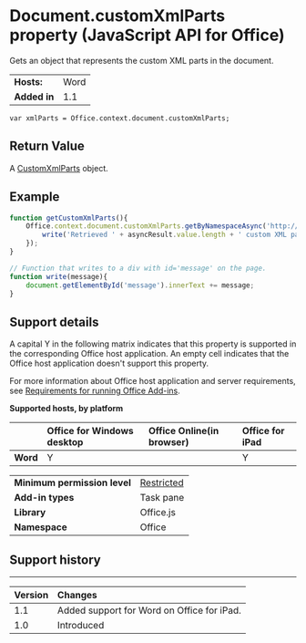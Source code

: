
# Document.customXmlParts property (JavaScript API for Office)
Gets an object that represents the custom XML parts in the document.

|||
|:-----|:-----|
|**Hosts:**|Word|
|**Added in**|1.1|

```
var xmlParts = Office.context.document.customXmlParts;
```


## Return Value

A [CustomXmlParts](../../reference/shared/customxmlparts.customxmlparts.md) object.


## Example




```js
function getCustomXmlParts(){
    Office.context.document.customXmlParts.getByNamespaceAsync('http://tempuri.org', function (asyncResult) {
        write('Retrieved ' + asyncResult.value.length + ' custom XML parts');
    });
}

// Function that writes to a div with id='message' on the page.
function write(message){
    document.getElementById('message').innerText += message; 
}
```




## Support details


A capital Y in the following matrix indicates that this property is supported in the corresponding Office host application. An empty cell indicates that the Office host application doesn't support this property.

For more information about Office host application and server requirements, see [Requirements for running Office Add-ins](http://msdn.microsoft.com/library/67340567-bb9a-498c-96d3-3f52f28c16bc%28Office.15%29.aspx).


**Supported hosts, by platform**


||**Office for Windows desktop**|**Office Online(in browser)**|**Office for iPad**|
|:-----|:-----|:-----|:-----|
|**Word**|Y||Y|

|||
|:-----|:-----|
|**Minimum permission level**|[Restricted](http://msdn.microsoft.com/library/da2efadc-4ebf-45fe-be39-397ac1eb1dbd%28Office.15%29.aspx)|
|**Add-in types**|Task pane|
|**Library**|Office.js|
|**Namespace**|Office|

## Support history



****


|**Version**|**Changes**|
|:-----|:-----|
|1.1|Added support for Word on Office for iPad.|
|1.0|Introduced|
